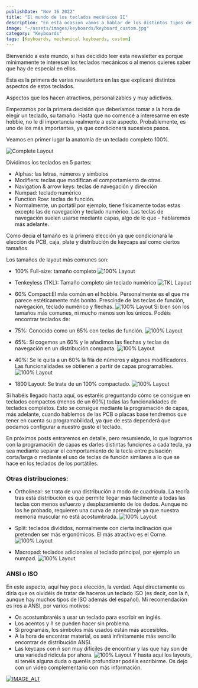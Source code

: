 ```yaml
---
publishDate: "Nov 16 2022"
title: "El mundo de los teclados mecánicos II"
description: "En esta ocasión vamos a hablar de los distintos tipos de layouts que podemos encontrar."
image: "~/assets/images/keyboards/keyboard_custom.jpg"
category: "Keyboards"
tags: [Keyboards, mechanical keyboards, custom]
---
```



Bienvenido a este mundo, si has decidido leer esta newsletter es porque mínimamente te interesan los teclados mecánicos o al menos quieres saber que hay de especial en ellos.

Esta es la primera de varias newsletters en las que explicaré distintos aspectos de estos teclados.

Aspectos que los hacen atractivos, personalizables y muy adictivos.

Empezamos por la primera decisión que deberíamos tomar a la hora de elegir un teclado, su tamaño. Hasta que no comencé a interesarme en este hobbie, no le di importancia realmente a este aspecto. Probablemente, es uno de los más importantes, ya que condicionará sucesivos pasos.

Veamos en primer lugar la anatomía de un teclado completo 100%.

![Complete Layout](https://github.com/josavicente/josavicente-dev/blob/main/src/assets/images/keyboards/layout.jpg?raw=true)

Dividimos los teclados en 5 partes:

- Alphas: las letras, números y símbolos
- Modifiers: teclas que modifican el comportamiento de otras.
- Navigation & arrow keys: teclas de navegación y dirección
- Numpad: teclado numérico
- Function Row: teclas de función.
- Normalmente, un portátil por ejemplo, tiene físicamente todas estas excepto las de navegación y teclado numérico. Las teclas de navegación suelen usarse mediante capas, algo de lo que - hablaremos más adelante.

Como decía el tamaño es la primera elección ya que condicionará la elección de PCB, caja, plate y distribución de keycaps así como ciertos tamaños.

Los tamaños de layout más comunes son:

- 100% Full-size: tamaño completo
![100% Layout](https://github.com/josavicente/josavicente-dev/blob/main/src/assets/images/keyboards/layout100.jpg?raw=true)
- Tenkeyless (TKL): Tamaño completo sin teclado numérico
![TKL Layout](https://github.com/josavicente/josavicente-dev/blob/main/src/assets/images/keyboards/layoutTKL.jpg?raw=true)
- 60% Compact:El más común en el hobbie. Personalmente es el que me parece estéticamente más bonito. Prescinde de las teclas de función, navegación, teclado numérico y flechas.
![100% Layout](https://github.com/josavicente/josavicente-dev/blob/main/src/assets/images/keyboards/layout60.jpg?raw=true)
Si bien son los tamaños más comunes, ni mucho menos son los únicos. Podéis encontrar teclados de:

- 75%: Conocido como un 65% con teclas de función.
![100% Layout](https://github.com/josavicente/josavicente-dev/blob/main/src/assets/images/keyboards/layout70.jpg?raw=true)
- 65%: Si cogemos un 60% y le añadimos las flechas y teclas de navegación en un distribución compacta.
![100% Layout](https://github.com/josavicente/josavicente-dev/blob/main/src/assets/images/keyboards/layout65.jpg?raw=true)
- 40%: Se le quita a un 60% la fila de números y algunos modificadores. Las funcionalidades se obtienen a partir de capas programables.
![100% Layout](https://github.com/josavicente/josavicente-dev/blob/main/src/assets/images/keyboards/layout40.jpg?raw=true)
- 1800 Layout: Se trata de un 100% compactado.
![100% Layout](https://github.com/josavicente/josavicente-dev/blob/main/src/assets/images/keyboards/layout1800.jpg?raw=true)

Si habéis llegado hasta aquí, os estaréis preguntando cómo se consigue en teclados compactos (menos de un 60%) todas las funcionalidades de teclados completos. Esto se consigue mediante la programación de capas, más adelante, cuando hablemos de las PCB o placas base tendremos que tener en cuenta su programabilidad, ya que de esta dependerá que podamos configurar a nuestro gusto el teclado.

En próximos posts entraremos en detalle, pero resumiendo, lo que logramos con la programación de capas es darles distintas funciones a cada tecla, ya sea mediante separar el comportamiento de la tecla entre pulsación corta/larga o mediante el uso de teclas de función similares a lo que se hace en los teclados de los portátiles.

### Otras distribuciones:

- Ortholineal: se trata de una distribución a modo de cuadrícula. La teoría tras esta distribución es que permite llegar más fácilmente a todas las teclas con menos esfuerzo y desplazamiento de los dedos. Aunque no los he probado, requieren una curva de aprendizaje ya que nuestra memoria muscular no está acostumbrada.
![100% Layout](https://github.com/josavicente/josavicente-dev/blob/main/src/assets/images/keyboards/layoutOrto.jpg?raw=true)

- Split: teclados divididos, normalmente con cierta inclinación que pretenden ser más ergonómicos. El más atractivo es el Corne.
![100% Layout](https://github.com/josavicente/josavicente-dev/blob/main/src/assets/images/keyboards/Split.jpg?raw=true)

- Macropad: teclados adicionales al teclado principal, por ejemplo un numpad.
![100% Layout](https://github.com/josavicente/josavicente-dev/blob/main/src/assets/images/keyboards/macropad.jpg?raw=true)

### ANSI o ISO

En este aspecto, aquí hay poca elección, la verdad. Aquí directamente os diría que os olvidéis de tratar de haceros un teclado ISO (es decir, con la ñ, aunque hay muchos tipos de ISO además del español). Mi recomendación es iros a ANSI, por varios motivos:

- Os acostumbraréis a usar un teclado para escribir en inglés.
- Los acentos y ñ se pueden hacer sin problema.
- Si programáis, los símbolos más usados están más accesibles.
- A la hora de encontrar material, os será infinitamente más sencillo encontrar de distribución ANSI.
- Las keycaps con ñ son muy difíciles de encontrar y las que hay son de una variedad ridícula por ahora.
![100% Layout](https://github.com/josavicente/josavicente-dev/blob/main/src/assets/images/keyboards/AnsivsISO.jpg?raw=true)
Y hasta aquí los layouts, si tenéis alguna duda o queréis profundizar podéis escribirme. Os dejo con un video complementario con más información.

[![IMAGE_ALT](https://img.youtube.com/vi/GxS30X_unjU/maxresdefault.jpg)](https://youtu.be/GxS30X_unjU)
